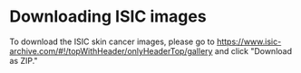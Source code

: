 # Downloading ISIC images
To download the ISIC skin cancer images, please go to https://www.isic-archive.com/#!/topWithHeader/onlyHeaderTop/gallery and click "Download as ZIP."

